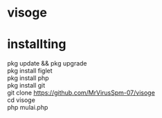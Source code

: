 # visoge


# installting
pkg update && pkg upgrade                
pkg install figlet                       
pkg install php                       
pkg install git                     
git clone https://github.com/MrVirusSpm-07/visoge     
cd visoge              
php mulai.php 
